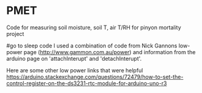 # PMET
Code for measuring soil moisture, soil T, air T/RH for pinyon mortality project

#go to sleep code
I used a combination of code from Nick Gannons low-power page (http://www.gammon.com.au/power) and information from the arduino page on 'attachInterupt' and 'detachInterupt'.

Here are some other low power links that were helpful
https://arduino.stackexchange.com/questions/72479/how-to-set-the-control-register-on-the-ds3231-rtc-module-for-arduino-uno-r3


